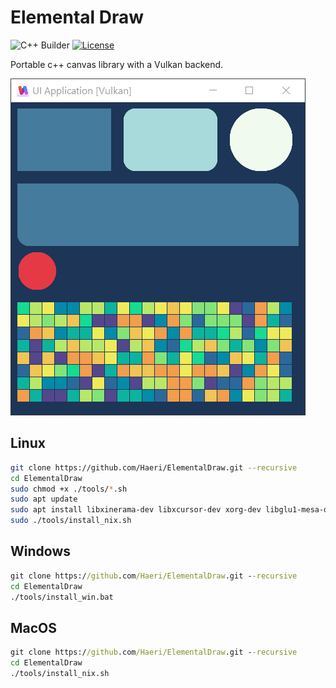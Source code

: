 # Elemental Draw

![C++ Builder](https://github.com/Haeri/ElementalDraw/workflows/C++%20Builder/badge.svg)
[![License](https://img.shields.io/github/license/Haeri/ElementalDraw.svg)](https://github.com/Haeri/ElementalDraw/blob/master/LICENSE)

Portable c++ canvas library with a Vulkan backend.

![Media](./doc/Vulkan_UI.gif)



## Linux
```bash
git clone https://github.com/Haeri/ElementalDraw.git --recursive
cd ElementalDraw
sudo chmod +x ./tools/*.sh
sudo apt update
sudo apt install libxinerama-dev libxcursor-dev xorg-dev libglu1-mesa-dev
sudo ./tools/install_nix.sh
```

## Windows
```cmd
git clone https://github.com/Haeri/ElementalDraw.git --recursive
cd ElementalDraw
./tools/install_win.bat
```

## MacOS
```cmd
git clone https://github.com/Haeri/ElementalDraw.git --recursive
cd ElementalDraw
./tools/install_nix.sh
```